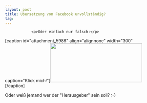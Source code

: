```yaml
---
layout: post
title: Übersetzung von Facebook unvollständig?
tag: 
---
```



                <p>Oder einfach nur falsch:</p>
<p>[caption id=&quot;attachment_5986&quot; align=&quot;alignnone&quot; width=&quot;300&quot; caption=&quot;Klick mich!&quot;]<a href="/uploads/2010/02/thumb_2010_02_08b.png"><img class="size-medium wp-image-5986" title="thumb_2010_02_08b" src="/uploads/2010/02/thumb_2010_02_08b-300x128.png" alt="" width="300" height="128" /></a>[/caption]</p>
<p>Oder weiß jemand wer der &quot;Herausgeber&quot; sein soll? :-)</p>
            
